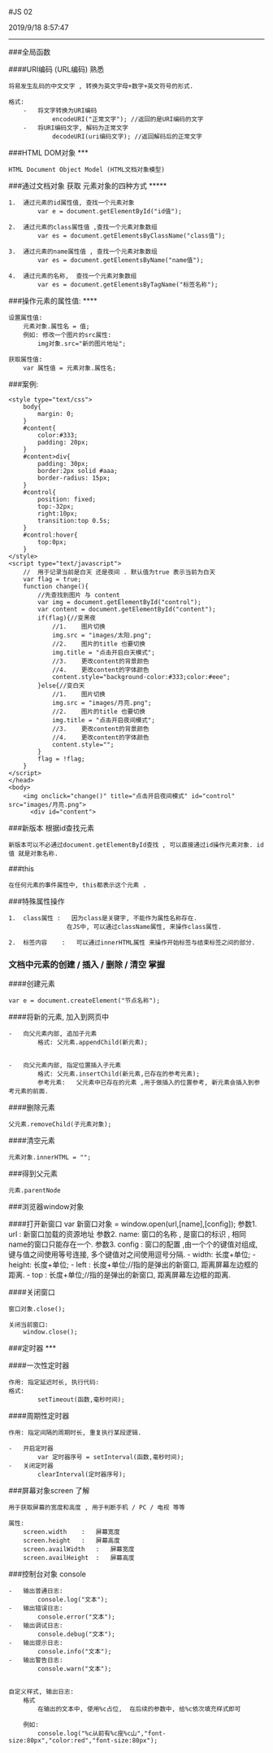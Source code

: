 #JS 02

2019/9/18 8:57:47 

----

###全局函数 

####URI编码 (URL编码) 熟悉

	将易发生乱码的中文文字 , 转换为英文字母+数字+英文符号的形式.

	格式:
		-	将文字转换为URI编码
				encodeURI("正常文字"); //返回的是URI编码的文字
		-	将URI编码文字, 解码为正常文字
				decodeURI(uri编码文字); //返回解码后的正常文字


###HTML DOM对象 ***

	HTML Document Object Model (HTML文档对象模型)

###通过文档对象 获取 元素对象的四种方式 *****

	1.	通过元素的id属性值, 查找一个元素对象
			var e = document.getElementById("id值");

	2.	通过元素的class属性值 ,查找一个元素对象数组
			var es = document.getElementsByClassName("class值");

	3.	通过元素的name属性值 , 查找一个元素对象数组
			var es = document.getElementsByName("name值");

	4.	通过元素的名称,  查找一个元素对象数组
			var es = document.getElementsByTagName("标签名称");

###操作元素的属性值: ****

	设置属性值:
		元素对象.属性名 = 值;
		例如: 修改一个图片的src属性:
			img对象.src="新的图片地址";

	获取属性值:
		var 属性值 = 元素对象.属性名;


###案例:

	<style type="text/css">
		body{
			margin: 0;
		}
		#content{
			color:#333;
			padding: 20px;
		}
		#content>div{
			padding: 30px;
			border:2px solid #aaa;
			border-radius: 15px;
		}
		#control{
			position: fixed;
			top:-32px;
			right:10px;
			transition:top 0.5s;
		}
		#control:hover{
			top:0px;
		}
	</style>
	<script type="text/javascript">
		//	用于记录当前是白天 还是夜间 . 默认值为true 表示当前为白天
		var flag = true;
		function change(){
			//先查找到图片 与 content
			var img = document.getElementById("control");
			var content = document.getElementById("content");
			if(flag){//变黑夜
				//1.	图片切换
				img.src = "images/太阳.png";
				//2.	图片的title 也要切换
				img.title = "点击开启白天模式";
				//3.	更改content的背景颜色
				//4.	更改content的字体颜色
				content.style="background-color:#333;color:#eee";
			}else{//变白天
				//1.	图片切换
				img.src = "images/月亮.png";
				//2.	图片的title 也要切换
				img.title = "点击开启夜间模式";
				//3.	更改content的背景颜色
				//4.	更改content的字体颜色
				content.style="";
			}
			flag = !flag;
		}
	</script>
	</head>
	<body>
		<img onclick="change()" title="点击开启夜间模式" id="control" src="images/月亮.png">
	      <div id="content">


###新版本  根据id查找元素

	新版本可以不必通过document.getElementById查找 , 可以直接通过id操作元素对象. id值 就是对象名称.

###this

	在任何元素的事件属性中, this都表示这个元素 .

###特殊属性操作

	1.	class属性 :	因为class是关键字, 不能作为属性名称存在.
					在JS中, 可以通过className属性, 来操作class属性.

	2.	标签内容	:	可以通过innerHTML属性 来操作开始标签与结束标签之间的部分.

### 文档中元素的创建 / 插入 / 删除 / 清空 掌握

####创建元素
	
	var e = document.createElement("节点名称");

####将新的元素, 加入到网页中

	-	向父元素内部, 追加子元素
			格式:	父元素.appendChild(新元素);


	-	向父元素内部, 指定位置插入子元素
			格式:	父元素.insertChild(新元素,已存在的参考元素);
			参考元素:	父元素中已存在的元素 ,用于做插入的位置参考, 新元素会插入到参考元素的前面.

####删除元素

	父元素.removeChild(子元素对象);

####清空元素
	
	元素对象.innerHTML = "";

###得到父元素

	元素.parentNode

###浏览器window对象

####打开新窗口
	var 新窗口对象 = window.open(url,[name],[config]);
		参数1.	url	:	新窗口加载的资源地址
		参数2.	name:	窗口的名称 , 是窗口的标识 , 相同name的窗口只能存在一个.
		参数3.	config	:	窗口的配置 ,由一个个的键值对组成, 键与值之间使用等号连接, 多个键值对之间使用逗号分隔.
							-	width:	长度+单位;
							-	height:	长度+单位;
							-	left  :	长度+单位;//指的是弹出的新窗口, 距离屏幕左边框的距离.
							-	top  :	长度+单位;//指的是弹出的新窗口, 距离屏幕左边框的距离.


####关闭窗口

	窗口对象.close();

	关闭当前窗口:
		window.close();

###定时器 ***

####一次性定时器

	作用:	指定延迟时长, 执行代码:
	格式:
			setTimeout(函数,毫秒时间);

####周期性定时器

	作用:	指定间隔的周期时长, 重复执行某段逻辑.
	
	-	开启定时器
			var 定时器序号 = setInterval(函数,毫秒时间);
	-	关闭定时器
			clearInterval(定时器序号);


###屏幕对象screen 了解

	用于获取屏幕的宽度和高度 , 用于判断手机 / PC / 电视 等等

	属性:
		screen.width	:	屏幕宽度
		screen.height	:	屏幕高度
		screen.availWidth	:	屏幕宽度
		screen.availHeight	:	屏幕高度


###控制台对象 console

	-	输出普通日志:
			console.log("文本");
	-	输出错误日志:
			console.error("文本");
	-	输出调试日志:
			console.debug("文本");
	-	输出提示日志:
			console.info("文本");
	-	输出警告日志:
			console.warn("文本");


	自定义样式, 输出日志:
		格式
			在输出的文本中, 使用%c占位,  在后续的参数中, 给%c依次填充样式即可
	
		例如:
			console.log("%c从前有%c座%c山","font-size:80px","color:red","font-size:80px");

